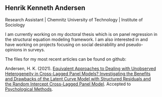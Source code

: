 Henrik Kenneth Andersen 
--- 
Research Assistant | Chemnitz University of Technology | Institute of Sociology

I am currently working on my doctoral thesis which is on panel regression in the structural equation modeling framework. I am also interested in and have working on projects focusing on social desirability and pseudo-opinions in surveys.  

The files for my most recent articles can be found on github:

Andersen, H. K. (2021). [Equivalent Approaches to Dealing with Unobserved Heterogeneity in Cross-Lagged Panel Models? Investigating the Benefits and Drawbacks of the Latent Curve Model with Structured Residuals and the Random Intercept Cross-Lagged Panel Model](https://github.com/henrik-andersen/equivalent-approaches-clpm). Accepted to [Psychological Methods](https://www.apa.org/pubs/journals/met). 

<!--
**henrik-andersen/henrik-andersen** is a ✨ _special_ ✨ repository because its `README.md` (this file) appears on your GitHub profile.

Here are some ideas to get you started:

- 🔭 I’m currently working on ...
- 🌱 I’m currently learning ...
- 👯 I’m looking to collaborate on ...
- 🤔 I’m looking for help with ...
- 💬 Ask me about ...
- 📫 How to reach me: ...
- 😄 Pronouns: ...
- ⚡ Fun fact: ...

<img src="https://github.com/henrik-andersen/henrik-andersen/blob/main/r-files/cite_plot.png" alt="xxx" width="500" height="400">

-->
